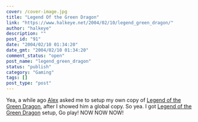 ```yaml
---
cover: /cover-image.jpg
title: "Legend Of the Green Dragon"
link: "https://www.halkeye.net/2004/02/10/legend_green_dragon/"
author: "halkeye"
description: ""
post_id: "91"
date: "2004/02/10 01:34:20"
date_gmt: "2004/02/10 01:34:20"
comment_status: "open"
post_name: "legend_green_dragon"
status: "publish"
category: "Gaming"
tags: []
post_type: "post"
---
```


Yea, a while ago [Alex](http://www.fustiar.org/) asked me to setup my own copy of [Legend of the Green Dragon](http://www.halkeye.net/logd/), after I showed him a global copy. So yea. I got [Legend of the Green Dragon](http://www.halkeye.net/logd/) setup, Go play! NOW NOW NOW!